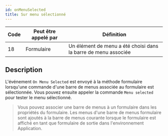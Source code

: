 ```yaml
---
id: onMenuSelected
title: Sur menu sélectionné
---
```


| Code | Peut être appelé par | Définition                                                     |
| ---- | -------------------- | -------------------------------------------------------------- |
| 18   | Formulaire           | Un élément de menu a été choisi dans la barre de menu associée |

## Description

L'événement `On Menu Selected` est envoyé à la méthode formulaire lorsqu'une commande d'une barre de menus associée au formulaire est sélectionnée. Vous pouvez ensuite appeler la commande `Menu selected` pour tester le menu sélectionné.

> Vous pouvez associer une barre de menus à un formulaire dans les propriétés du formulaire. Les menus d'une barre de menus formulaire sont ajoutés à la barre de menus courante lorsque le formulaire est affiché en tant que formulaire de sortie dans l'environnement Application.
